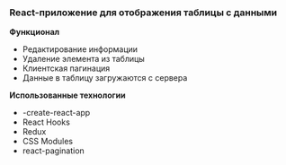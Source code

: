 ### React-приложение для отображения таблицы с данными

**Функционал**

- Редактирование информации
- Удаление элемента из таблицы
- Клиентская пагинация
- Данные в таблицу загружаются с сервера

**Использованные технологии**

- -create-react-app
- React Hooks
- Redux
- CSS Modules
- react-pagination

